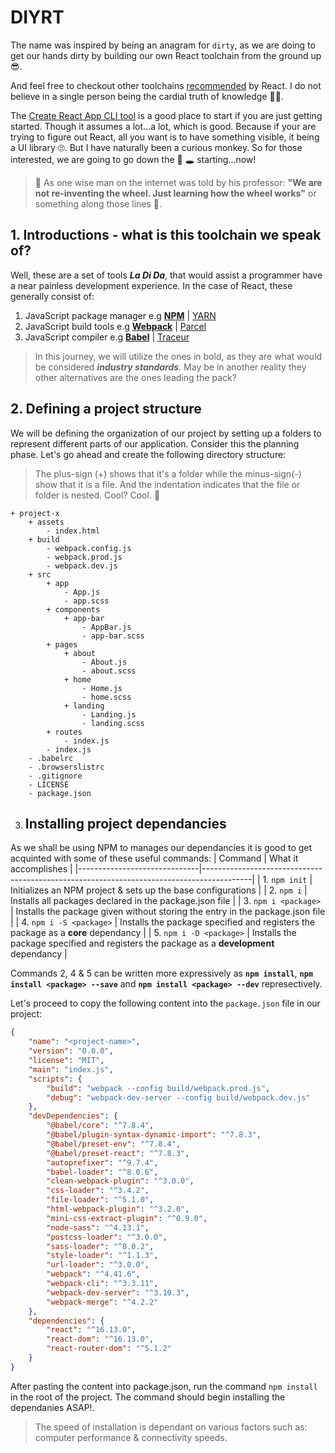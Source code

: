 # DIYRT

The name was inspired by being an anagram for `dirty`, as we are doing to get our hands dirty by building our own React toolchain from the ground up :sunglasses:.

And feel free to checkout other toolchains [recommended](https://reactjs.org/docs/create-a-new-react-app.html#recommended-toolchains) by React. I do not believe in a single person being the cardial truth of knowledge :man_shrugging:.

The [Create React App CLI tool](https://reactjs.org/docs/create-a-new-react-app.html#create-react-app)  is a good place to start if you are just getting started. Though it assumes a lot...a lot, which is good. Because if your are trying to figure out React, all you want is to have something visible, it being a UI library :roll_eyes:. But I have naturally been a curious monkey. So for those interested, we are going to go down the :rabbit: :hole: starting...now!

> :pushpin: As one wise man on the internet was told by his professor: **"We are not re-inventing the wheel. Just learning how the wheel works"** or something along those lines :100:.

## 1. Introductions - what is this toolchain we speak of?
Well, these are a set of tools ***La Di Da***, that would assist a programmer have a near painless development experience. In the case of React, these generally consist of:
1. JavaScript package manager e.g **[NPM](https://www.npmjs.com)** | [YARN](https://yarnpkg.com)
2. JavaScript build tools e.g **[Webpack](https://webpack.js.org)** | [Parcel](https://parceljs.org)
3. JavaScript compiler e.g **[Babel](https://babeljs.io)** | [Traceur](https://github.com/google/traceur-compiler) 
> In this journey, we will utilize the ones in bold, as they are what would be considered ***industry standards***. May be in another reality they other alternatives are the ones leading the pack?  


## 2. Defining a project structure
We will be defining the organization of our project by setting up a folders to represent different parts of our application. Consider this the planning phase. Let's go ahead and create the following directory structure:
> The plus-sign (+) shows that it's a folder while the minus-sign(-) show that it is a file. And the indentation indicates that the file or folder is nested. Cool? Cool. :fist_right:
```
+ project-x
    + assets
        - index.html
    + build
        - webpack.config.js
        - webpack.prod.js
        - webpack.dev.js
    + src
        + app
            - App.js
            - app.scss
        + components
            + app-bar
                - AppBar.js
                - app-bar.scss
        + pages
            + about
                - About.js
                - about.scss
            + home
                - Home.js
                - home.scss
            + landing
                - Landing.js
                - landing.scss
        + routes
            - index.js
        - index.js
    - .babelrc
    - .browserslistrc
    - .gitignore
    - LICENSE
    - package.json
```

3. ## Installing project dependancies
As we shall be using NPM to manages our dependancies it is good to get acquinted with some of these useful commands:
| Command                      | What it accomplishes                                                                     |
|------------------------------|------------------------------------------------------------------------------------------|
| 1. `npm init`                | Initializes an NPM project & sets up the base configurations                             |
| 2. `npm i`                   | Installs all packages declared in the package.json file                                  |
| 3. `npm i <package>`         | Installs the package given without storing the entry in the package.json file            |
| 4. `npm i -S <package>`      | Installs the package specified and registers the package as a **core** dependancy        |
| 5. `npm i -D <package>`      | Installs the package specified and registers the package as a **development** dependancy |

Commands 2, 4 & 5 can be written more expressively as **`npm install`**, **`npm install <package> --save`** and **`npm install <package> --dev`** represectively.

Let's proceed to copy the following content into the `package.json` file in our project:
```json
{
    "name": "<project-name>",
    "version": "0.0.0",
    "license": "MIT",
    "main": "index.js",
    "scripts": {
        "build": "webpack --config build/webpack.prod.js",
        "debug": "webpack-dev-server --config build/webpack.dev.js"
    },
    "devDependencies": {
        "@babel/core": "^7.8.4",
        "@babel/plugin-syntax-dynamic-import": "^7.8.3",
        "@babel/preset-env": "^7.8.4",
        "@babel/preset-react": "^7.8.3",
        "autoprefixer": "^9.7.4",
        "babel-loader": "^8.0.6",
        "clean-webpack-plugin": "^3.0.0",
        "css-loader": "^3.4.2",
        "file-loader": "^5.1.0",
        "html-webpack-plugin": "^3.2.0",
        "mini-css-extract-plugin": "^0.9.0",
        "node-sass": "^4.13.1",
        "postcss-loader": "^3.0.0",
        "sass-loader": "^8.0.2",
        "style-loader": "^1.1.3",
        "url-loader": "^3.0.0",
        "webpack": "^4.41.6",
        "webpack-cli": "^3.3.11",
        "webpack-dev-server": "^3.10.3",
        "webpack-merge": "^4.2.2"
    },
    "dependencies": {
        "react": "^16.13.0",
        "react-dom": "^16.13.0",
        "react-router-dom": "^5.1.2"
    }
}
```

After pasting the content into package.json, run the command `npm install` in the root of the project. The command should begin installing the dependanies ASAP!.
> The speed of installation is dependant on various factors such as: computer performance & connectivity speeds.


